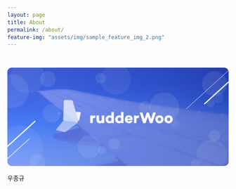 ```yaml
---
layout: page
title: About
permalink: /about/
feature-img: "assets/img/sample_feature_img_2.png"
---
```

<br>

![기존 형광펜 문장 이미지](assets/img/main_thumbnail.png)

우종규